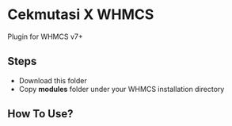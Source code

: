 # Cekmutasi X WHMCS
Plugin for WHMCS v7+

## Steps
- Download this folder
- Copy **modules** folder under your WHMCS installation directory

## How To Use?
